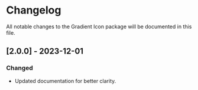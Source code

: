 # Changelog

All notable changes to the Gradient Icon package will be documented in this file.

## [2.0.0] - 2023-12-01

### Changed

- Updated documentation for better clarity.
